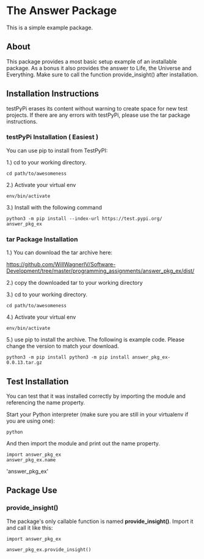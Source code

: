 # The Answer Package

This is a simple example package. 

## About

This package provides a most basic setup example of an installable package.  As a bonus it also provides the answer to Life, the Universe and Everything.  Make sure to call the function provide_insight() after installation.


## Installation Instructions

testPyPi erases its content without warning to create space for new test projects.  If there are any errors with testPyPi, please use the tar package instructions.

### testPyPi Installation ( Easiest )

You can use pip to install from TestPyPI:

1.) cd to your working directory.

    cd path/to/awesomeness

2.) Activate your virtual env

    env/bin/activate

3.) Install with the following command

    python3 -m pip install --index-url https://test.pypi.org/ answer_pkg_ex

### tar Package Installation

1.) You can download the tar archive here:

  <https://github.com/WillWagnerIV/Software-Development/tree/master/programming_assignments/answer_pkg_ex/dist/>

2.) copy the downloaded tar to your working directory

3.) cd to your working directory.

    cd path/to/awesomeness

4.) Activate your virtual env

    env/bin/activate

5.) use pip to install the archive.  The following is example code.  Please change the version to match your download.

    python3 -m pip install python3 -m pip install answer_pkg_ex-0.0.13.tar.gz

## Test Installation

You can test that it was installed correctly by importing the module and referencing the name property.

Start your Python interpreter (make sure you are still in your virtualenv if you are using one):

    python

And then import the module and print out the name property.

    import answer_pkg_ex
    answer_pkg_ex.name

'answer_pkg_ex'

## Package Use

### provide_insight()

The package's only callable function is named __provide_insight()__.  Import it and call it like this:

    import answer_pkg_ex

    answer_pkg_ex.provide_insight()